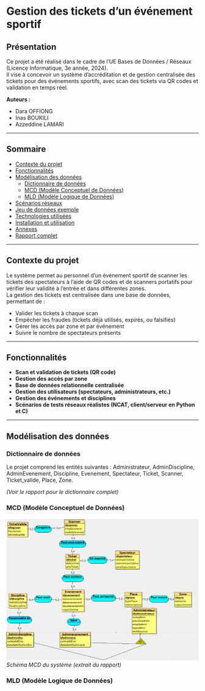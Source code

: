# Gestion des tickets d’un événement sportif

## Présentation

Ce projet a été réalisé dans le cadre de l’UE Bases de Données / Réseaux (Licence Informatique, 3e année, 2024).  
Il vise à concevoir un système d’accréditation et de gestion centralisée des tickets pour des événements sportifs, avec scan des tickets via QR codes et validation en temps réel.

**Auteurs :**  
- Dara OFFIONG  
- Inas BOUKILI  
- Azzeddine LAMARI

---

## Sommaire

- [Contexte du projet](#contexte-du-projet)
- [Fonctionnalités](#fonctionnalités)
- [Modélisation des données](#modélisation-des-données)
    - [Dictionnaire de données](#dictionnaire-de-données)
    - [MCD (Modèle Conceptuel de Données)](#mcd-modèle-conceptuel-de-données)
    - [MLD (Modèle Logique de Données)](#mld-modèle-logique-de-données)
- [Scénarios réseaux](#scénarios-réseaux)
- [Jeu de données exemple](#jeu-de-données-exemple)
- [Technologies utilisées](#technologies-utilisées)
- [Installation et utilisation](#installation-et-utilisation)
- [Annexes](#annexes)
- [Rapport complet](#rapport-complet)

---

## Contexte du projet

Le système permet au personnel d’un événement sportif de scanner les tickets des spectateurs à l’aide de QR codes et de scanners portatifs pour vérifier leur validité à l’entrée et dans différentes zones.  
La gestion des tickets est centralisée dans une base de données, permettant de :
- Valider les tickets à chaque scan
- Empêcher les fraudes (tickets déjà utilisés, expirés, ou falsifiés)
- Gérer les accès par zone et par événement
- Suivre le nombre de spectateurs présents

---

## Fonctionnalités

- **Scan et validation de tickets (QR code)**
- **Gestion des accès par zone**
- **Base de données relationnelle centralisée**
- **Gestion des utilisateurs (spectateurs, administrateurs, etc.)**
- **Gestion des événements et disciplines**
- **Scénarios de tests réseaux réalistes (NCAT, client/serveur en Python et C)**

---

## Modélisation des données

### Dictionnaire de données

Le projet comprend les entités suivantes : Administrateur, AdminDiscipline, AdminEvenement, Discipline, Evenement, Spectateur, Ticket, Scanner, Ticket_valide, Place, Zone.

*(Voir le rapport pour le dictionnaire complet)*

### MCD (Modèle Conceptuel de Données)

![MCD](images/mcd.png)  
*Schéma MCD du système (extrait du rapport)*

### MLD (Modèle Logique de Données)

